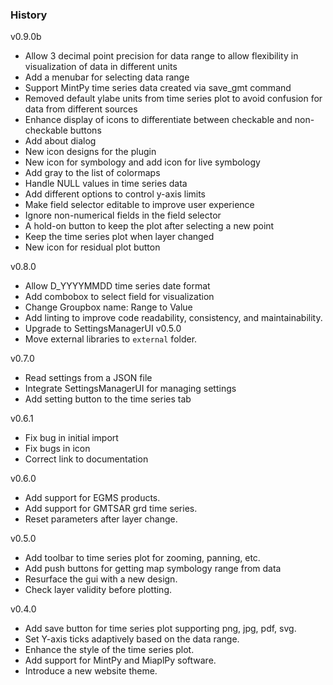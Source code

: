 ### History

v0.9.0b
- Allow 3 decimal point precision for data range to allow flexibility in visualization of data in different units
- Add a menubar for selecting data range
- Support MintPy time series data created via save_gmt command
- Removed default ylabe units from time series plot to avoid confusion for data from different sources
- Enhance display of icons to differentiate between checkable and non-checkable buttons
- Add about dialog
- New icon designs for the plugin
- New icon for symbology and add icon for live symbology 
- Add gray to the list of colormaps
- Handle NULL values in time series data
- Add different options to control y-axis limits
- Make field selector editable to improve user experience
- Ignore non-numerical fields in the field selector
- A hold-on button to keep the plot after selecting a new point
- Keep the time series plot when layer changed
- New icon for residual plot button

v0.8.0
- Allow D_YYYYMMDD time series date format
- Add combobox to select field for visualization
- Change Groupbox name: Range to Value
- Add linting to improve code readability, consistency, and maintainability.
- Upgrade to SettingsManagerUI v0.5.0
- Move external libraries to `external` folder.


v0.7.0
- Read settings from a JSON file
- Integrate SettingsManagerUI for managing settings
- Add setting button to the time series tab

v0.6.1
- Fix bug in initial import
- Fix bugs in icon
- Correct link to documentation


v0.6.0
- Add support for EGMS products.
- Add support for GMTSAR grd time series.
- Reset parameters after layer change.


v0.5.0
- Add toolbar to time series plot for zooming, panning, etc.
- Add push buttons for getting map symbology range from data
- Resurface the gui with a new design.
- Check layer validity before plotting.

v0.4.0
- Add save button for time series plot supporting png, jpg, pdf, svg.
- Set Y-axis ticks adaptively based on the data range.
- Enhance the style of the time series plot.
- Add support for MintPy and MiaplPy software.
- Introduce a new website theme.